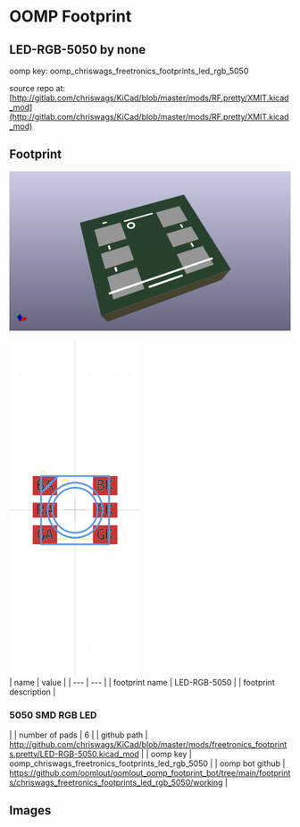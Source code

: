 # OOMP Footprint  
## LED-RGB-5050  by none  
  
oomp key: oomp_chriswags_freetronics_footprints_led_rgb_5050  
  
source repo at: [http://gitlab.com/chriswags/KiCad/blob/master/mods/RF.pretty/XMIT.kicad_mod](http://gitlab.com/chriswags/KiCad/blob/master/mods/RF.pretty/XMIT.kicad_mod)  
## Footprint  
  
[![working_kicad_pcb_3d.png](working_kicad_pcb_3d_600.png)](working_kicad_pcb_3d.png)  
  
[![working.png](working_600.png)](working.png)  
| name | value | 
| --- | --- | 
| footprint name | LED-RGB-5050 | 
| footprint description | <H3>5050 SMD RGB LED</h3> | 
| number of pads | 6 | 
| github path | http://github.com/chriswags/KiCad/blob/master/mods/freetronics_footprints.pretty/LED-RGB-5050.kicad_mod | 
| oomp key | oomp_chriswags_freetronics_footprints_led_rgb_5050 | 
| oomp bot github | https://github.com/oomlout/oomlout_oomp_footprint_bot/tree/main/footprints/chriswags_freetronics_footprints_led_rgb_5050/working | 
## Images  
